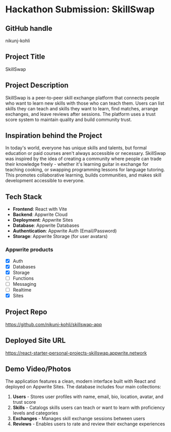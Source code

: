 # Hackathon Submission: SkillSwap

## GitHub handle
nikunj-kohli

## Project Title
SkillSwap

## Project Description
SkillSwap is a peer-to-peer skill exchange platform that connects people who want to learn new skills with those who can teach them. Users can list skills they can teach and skills they want to learn, find matches, arrange exchanges, and leave reviews after sessions. The platform uses a trust score system to maintain quality and build community trust.

## Inspiration behind the Project
In today's world, everyone has unique skills and talents, but formal education or paid courses aren't always accessible or necessary. SkillSwap was inspired by the idea of creating a community where people can trade their knowledge freely - whether it's learning guitar in exchange for teaching cooking, or swapping programming lessons for language tutoring. This promotes collaborative learning, builds communities, and makes skill development accessible to everyone.

## Tech Stack
- **Frontend**: React with Vite
- **Backend**: Appwrite Cloud
- **Deployment**: Appwrite Sites
- **Database**: Appwrite Databases
- **Authentication**: Appwrite Auth (Email/Password)
- **Storage**: Appwrite Storage (for user avatars)

### Appwrite products
- [x] Auth
- [x] Databases
- [x] Storage
- [ ] Functions
- [ ] Messaging
- [ ] Realtime
- [x] Sites

## Project Repo
https://github.com/nikunj-kohli/skillswap-app

## Deployed Site URL
https://react-starter-personal-projects-skillswap.appwrite.network

## Demo Video/Photos
The application features a clean, modern interface built with React and deployed on Appwrite Sites. The database includes four main collections:
1. **Users** - Stores user profiles with name, email, bio, location, avatar, and trust score
2. **Skills** - Catalogs skills users can teach or want to learn with proficiency levels and categories  
3. **Exchanges** - Manages skill exchange sessions between users
4. **Reviews** - Enables users to rate and review their exchange experiences

